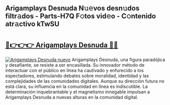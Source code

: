 ## Arigamplays Desnuda N𝚞𝚎vos desn𝚞dos filtr𝚊dos - Parts-H7Q F𝚘tos vid𝚎o - C𝚘ntenido atr𝚊ctivo kTwSU

# <h2><a href="http://mbdujh3.tromn.icu/?c=Arigamplays+Desnuda">🔗👉👉👉 Arigamplays Desnuda 🔗🔗</a></h2>

[![Arigamplays Desnuda nuevo](https://i.imgur.com/pEAQMta.gif)](http://mbdujh3.tromn.icu/?c=Arigamplays+Desnuda)
Arigamplays Desnuda, una figura paradójica y desafiante, se resiste a ser encasillada. Su innovador método de interactuar con el público en línea ha cautivado y enfurecido a los espectadores, estimulando debates sobre moralidad, identidad y las complejidades de las comunidades digitales. Aunque su dirección futura no está clara, su influencia en la comunidad en línea es indiscutible. La determinación inquebrantable y el magnetismo innegable impulsan a Arigamplays Desnuda a nuevas alturas en la comunidad digital.
